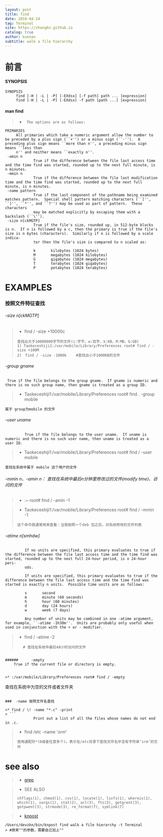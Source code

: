 ```yaml
---
layout: post
title: find
date: 2018-04-24
tag: Terminal
site: https://zhangkn.github.io
catalog: true
author: kunnan
subtitle: walk a file hierarchy
---
```



# 前言


#### SYNOPSIS

```
SYNOPSIS
     find [-H | -L | -P] [-EXdsx] [-f path] path ... [expression]
     find [-H | -L | -P] [-EXdsx] -f path [path ...] [expression]

```

#### man find

>*      The options are as follows:

```
PRIMARIES
     All primaries which take a numeric argument allow the number to be preceded by a plus sign (``+'') or a minus sign (``-'').  A preceding plus sign means ``more than n'', a preceding minus sign means ``less than
     n'' and neither means ``exactly n''.
 -amin n
             True if the difference between the file last access time and the time find was started, rounded up to the next full minute, is n minutes.
 -mmin n
             True if the difference between the file last modification time and the time find was started, rounded up to the next full minute, is n minutes.
 -name pattern
             True if the last component of the pathname being examined matches pattern.  Special shell pattern matching characters (``['', ``]'', ``*'', and ``?'') may be used as part of pattern.  These characters
             may be matched explicitly by escaping them with a backslash (``\'').
 -size n[ckMGTP]
             True if the file's size, rounded up, in 512-byte blocks is n.  If n is followed by a c, then the primary is true if the file's size is n bytes (characters).  Similarly if n is followed by a scale indica-
             tor then the file's size is compared to n scaled as:

             k       kilobytes (1024 bytes)
             M       megabytes (1024 kilobytes)
             G       gigabytes (1024 megabytes)
             T       terabytes (1024 gigabytes)
             P       petabytes (1024 terabytes)             
```

# EXAMPLES


### 按照文件特征查找

###### -size n[ckMGTP]  
>* find / -size +10000c　
>```
>查找出大于10000000字节的文件(c:字节，w:双字，k:KB，M:MB，G:GB)
>1) Taokeceshiji1:/var/mobile/Library/Preferences root# find / -size +100M
>2)　find / -size -1000k 　　#查找出小于1000KB的文件 
>```
>

######  -group gname

     True if the file belongs to the group gname.  If gname is numeric and there is no such group name, then gname is treated as a group ID.

>* Taokeceshiji1:/var/mobile/Library/Preferences root# find . -group mobile

```
属于 group为mobile 的文件 
```

###### -user uname
             True if the file belongs to the user uname.  If uname is numeric and there is no such user name, then uname is treated as a user ID.

>* Taokeceshiji1:/var/mobile/Library/Preferences root# find / -user  mobile 

```
查找在系统中属于 mobile 这个用户的文件 
```

###### -mmin n、-amin n： 查找在系统中最后n分钟里修改过的文件(modify time)、访问的文件
>* :~ root# find / -amin -1

>* Taokeceshiji1:/var/mobile/Library/Preferences root# find / -mmin -1 
>```
>这个命令我通常用来查看：当我按照一个deb 包之后，对系统修改的文件列表
>```


######      -atime n[smhdw]
             If no units are specified, this primary evaluates to true if the difference between the file last access time and the time find was started, rounded up to the next full 24-hour period, is n 24-hour peri-
             ods.

             If units are specified, this primary evaluates to true if the difference between the file last access time and the time find was started is exactly n units.  Possible time units are as follows:

             s       second
             m       minute (60 seconds)
             h       hour (60 minutes)
             d       day (24 hours)
             w       week (7 days)

             Any number of units may be combined in one -atime argument, for example, ``-atime -1h30m''.  Units are probably only useful when used in conjunction with the + or - modifier.


>* find / -atime -2　
>```
>　 # 查找在系统中最后48小时访问的文件
```

######      -empty 
    True if the current file or directory is empty.
    
    
>* :/var/mobile/Library/Preferences root# find / -empty 

```
查找在系统中为空的文件或者文件夹
```

###  -name 按照文件名查找 

>* find / \! -name "*.c" -print
> ```
             Print out a list of all the files whose names do not end in .c.
```
>* find /etc -name '*srm*'
>```
>使用通配符*(0或者任意多个)。表示在/etc目录下查找文件名中含有字符串‘srm’的文件
>```



# see also 

>* [grep](https://kunnan.github.io/2018/04/24/grep/)

>* SEE ALSO
>```
>chflags(1), chmod(1), cvs(1), locate(1), lsvfs(1), whereis(1), which(1), xargs(1), stat(2), acl(3), fts(3), getgrent(3), getpwent(3), strmode(3), re_format(7), symlink(7)
>```

>* [knpost](https://github.com/zhangkn/KNBin/blob/master/knpost) 
>
```
/Users/devzkn/bin/knpost find walk a file hierarchy -t Terminal
> #原来""的参数，需要自己加上""
```

